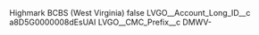 <?xml version="1.0" encoding="UTF-8"?>
<CustomMetadata xmlns="http://soap.sforce.com/2006/04/metadata" xmlns:xsi="http://www.w3.org/2001/XMLSchema-instance" xmlns:xsd="http://www.w3.org/2001/XMLSchema">
    <label>Highmark BCBS (West Virginia)</label>
    <protected>false</protected>
    <values>
        <field>LVGO__Account_Long_ID__c</field>
        <value xsi:type="xsd:string">a8D5G0000008dEsUAI</value>
    </values>
    <values>
        <field>LVGO__CMC_Prefix__c</field>
        <value xsi:type="xsd:string">DMWV-</value>
    </values>
</CustomMetadata>
